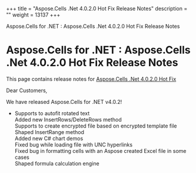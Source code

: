 +++
title = "Aspose.Cells .Net 4.0.2.0 Hot Fix Release Notes" 
description = "" 
weight = 13137 
+++

Aspose.Cells for .NET : Aspose.Cells .Net 4.0.2.0 Hot Fix Release Notes  

# Aspose.Cells for .NET : Aspose.Cells .Net 4.0.2.0 Hot Fix Release Notes


This page contains release notes for [Aspose.Cells .Net 4.0.2.0 Hot Fix](http://www.aspose.com/downloads/cells/net/new-releases/aspose.cells-.net-4.0.2.0-hot-fix/)

Dear Customers,

We have released Aspose.Cells for .NET v4.0.2!

*   Supports to autofit rotated text  
    Added new InsertRows/DeleteRows method  
    Supports to create encrypted file based on encrypted template file  
    Shaped InsertRange method  
    Added new C# chart demos  
    Fixed bug while loading file with UNC hyperlinks  
    Fixed bug in formatting cells with an Aspose created Excel file in some cases  
    Shaped formula calculation engine

